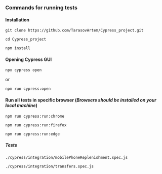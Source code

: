 ### Commands for running tests

#### Installation
 
    git clone https://github.com/TarasovArtem/Cypress_project.git

    cd Cypress_project

    npm install


#### Opening Cypress GUI

    npx cypress open 

or 

    npm run cypress:open


#### Run all tests in specific browser (***Browsers should be installed on your local machine***)

    npm run cypress:run:chrome

    npm run cypress:run:firefox

    npm run cypress:run:edge


##### Tests

    ./cypress/integration/mobilePhoneReplenishment.spec.js

    ./cypress/integration/transfers.spec.js

